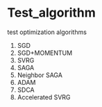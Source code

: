 # Test_algorithm
test optimization algorithms 

1. SGD
2. SGD+MOMENTUM
3. SVRG
4. SAGA
5. Neighbor SAGA
6. ADAM
7. SDCA
8. Accelerated SVRG
